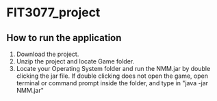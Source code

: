 # FIT3077_project
## How to run the application
1. Download the project.
2. Unzip the project and locate Game folder.
3. Locate your Operating System folder and run the NMM.jar by double clicking the jar file. If double clicking does not open the game, open terminal or command prompt inside the folder, and type in "java -jar NMM.jar"
